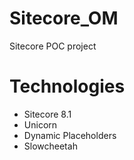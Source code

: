 # Sitecore_OM
Sitecore POC project

# Technologies
- Sitecore 8.1
- Unicorn
- Dynamic Placeholders
- Slowcheetah
